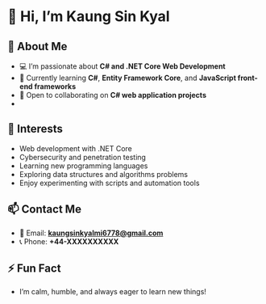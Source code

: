 # 👋 Hi, I’m Kaung Sin Kyal  

## 👀 About Me
- 💻 I’m passionate about **C# and .NET Core Web Development**  
- 🌱 Currently learning **C#**, **Entity Framework Core**, and **JavaScript front-end frameworks**
- 🤝 Open to collaborating on **C# web application projects**
- 
## 👀 Interests
- Web development with .NET Core  
- Cybersecurity and penetration testing  
- Learning new programming languages  
- Exploring data structures and algorithms problems
- Enjoy experimenting with scripts and automation tools  

## 📫 Contact Me
- 📧 Email: **kaungsinkyalmi6778@gmail.com**  
- 📞 Phone: **+44-XXXXXXXXXX**  

## ⚡ Fun Fact
- I’m calm, humble, and always eager to learn new things!  

